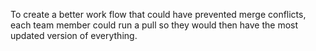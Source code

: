 To create a better work flow that could have prevented merge conflicts, each team member could run a pull so they would then have the most updated version of everything.
